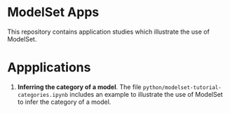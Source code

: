 
# ModelSet Apps

This repository contains application studies which illustrate the use of ModelSet. 

# Appplications

1. **Inferring the category of a model**. The file `python/modelset-tutorial-categories.ipynb` includes an example to illustrate the use of ModelSet to infer the category of a model.
